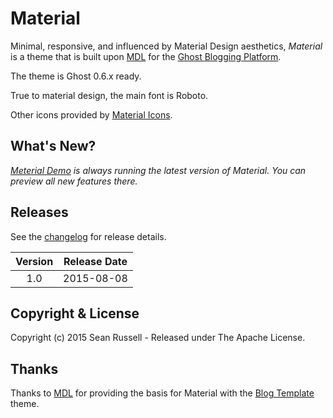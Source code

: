 # Material

Minimal, responsive, and influenced by Material Design aesthetics, *Material* is a theme that is built upon [MDL](http://www.getmdl.io/) for the [Ghost Blogging Platform](https://ghost.org/).

The theme is Ghost 0.6.x ready.

True to material design, the main font is Roboto.

Other icons provided by [Material Icons](http://google.github.io/material-design-icons/).

## What's New?

_[Meterial Demo](http://material-theme.seandrussell.com) is always running the latest version of Material. You can preview all new features there._

## Releases

See the [changelog](CHANGELOG.md) for release details.

| Version | Release Date |
| :-----: | :----------: |
| 1.0 | 2015-08-08 |


## Copyright & License

Copyright (c) 2015 Sean Russell - Released under The Apache License.

## Thanks

Thanks to [MDL](http://www.getmdl.io/) for providing the basis for Material with the  [Blog Template](http://www.getmdl.io/templates/index.html) theme.

